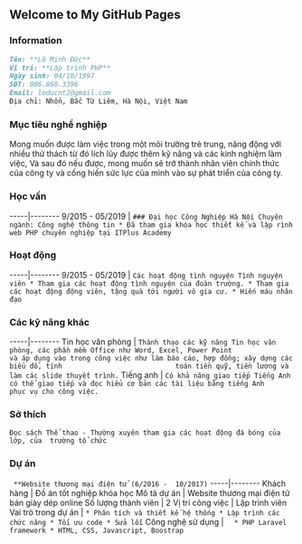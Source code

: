 ## Welcome to My GitHub Pages

### Information

```markdown
Tên: **Lô Minh Đức**
Vị trí: **Lập trình PHP**
Ngày sinh: 04/10/1997
SĐT: 086.860.3396
Email: loducnt2@gmail.com
Địa chỉ: Nhổn, Bắc Từ Liêm, Hà Nội, Việt Nam 

```
### **Mục tiêu nghề nghiệp**

Mong muốn được làm việc trong một môi trường trẻ trung, năng động với nhiều thử thách từ đó lích lũy được thêm kỹ năng và các kinh nghiệm làm việc, Và sau đó nếu được, mong muốn sẽ trở thành nhân viên chính thức của công ty và cống hiến sức lực của mình vào sự phát triển của công ty.

### **Học vấn**

-----|--------
9/2015 - 05/2019 | `### Đại học Công Nghiệp Hà Nội
					Chuyên ngành: Công nghệ thông tin
					* Đã tham gia khóa học thiết kế và lập rình web PHP chuyên nghiệp tại ITPlus Academy`


### **Hoạt động**

-----|--------
9/2015 - 05/2019 | `Các hoạt động tình nguyện
					Tình nguyện viên
					* Tham gia các hoạt động tình nguyện của đoàn trường.
					* Tham gia các hoạt động động viên, tặng quà tới người vô gia cư.
					* Hiến máu nhân đạo`


### **Các kỹ năng khác**

-----|--------
Tin học văn phòng | `Thành thạo các kỹ năng Tin học văn phòng, các phần mềm Office như Word, Excel, Power Point 					và áp dụng vào trong công việc như làm báo cáo, hợp đồng; xây dựng các biểu đồ, tính 							toán tiền quỹ, tiền lương và làm các slide thuyết trình.`
Tiếng anh | `Có khả năng giao tiếp Tiếng Anh có thể giao tiếp và đọc hiểu cơ bản các tài liệu bằng tiếng Anh 					phục vụ cho công việc.`

### **Sở thích**

`
Đọc sách
Thể thao - Thường xuyên tham gia các hoạt động đá bóng của lớp, của  trường tổ chức
`

### **Dự án**
` **Website thương mại điện tử
(6/2016 -  10/2017)`
-----|--------
Khách hàng | Đồ án tốt nghiệp khóa học
Mô tả dự án | 	Website thương mại điện tử bán giày dép online
Số lượng thành viên | 2
Vị trí công việc | Lập trình viên
Vai trò trong dự án | ` * Phân tích và thiết kế hệ thống
						* Lập trình các chức năng
						* Tối ưu code
						* Sửa lỗi `
 Công nghệ sử dụng | `  * PHP Laravel framework
						* HTML, CSS, Javascript, Boostrap`



